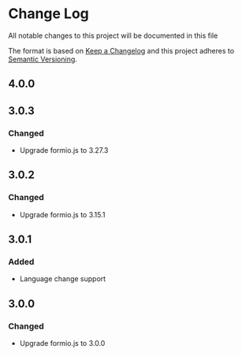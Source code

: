 # Change Log
All notable changes to this project will be documented in this file

The format is based on [Keep a Changelog](http://keepachangelog.com/)
and this project adheres to [Semantic Versioning](http://semver.org/).

## 4.0.0


## 3.0.3
### Changed
 - Upgrade formio.js to 3.27.3

## 3.0.2
### Changed
 - Upgrade formio.js to 3.15.1 
 
## 3.0.1
### Added
 - Language change support

## 3.0.0
### Changed
 - Upgrade formio.js to 3.0.0
